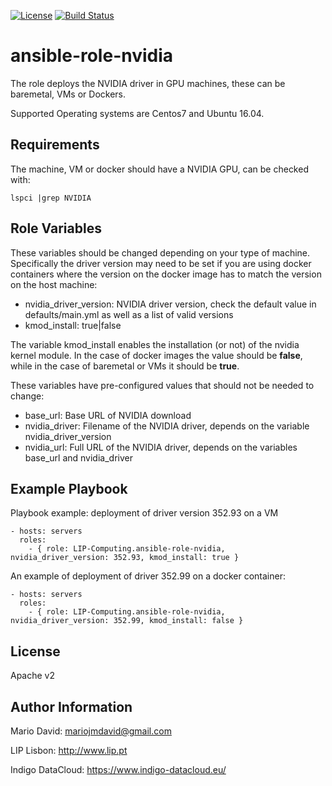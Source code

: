 [![License](http://img.shields.io/:license-apache-blue.svg?style=flat-square)](http://www.apache.org/licenses/LICENSE-2.0.html)
[![Build Status](https://travis-ci.org/LIP-Computing/ansible-role-nvidia.svg?branch=master)](https://travis-ci.org/LIP-Computing/ansible-role-nvidia)

ansible-role-nvidia
===================

The role deploys the NVIDIA driver in GPU machines, these can be
baremetal, VMs or Dockers.

Supported Operating systems are Centos7 and Ubuntu 16.04.

Requirements
------------

The machine, VM or docker should have a NVIDIA GPU, can be checked with:

```
lspci |grep NVIDIA
```

Role Variables
--------------

These variables should be changed depending on your type of machine.
Specifically the driver version may need to be set if you are using
docker containers where the version on the docker image has to match the
version on the host machine:

* nvidia_driver_version: NVIDIA driver version, check the default value
in defaults/main.yml as well as a list of valid versions 
* kmod_install: true|false

The variable kmod_install enables the installation (or not) of the nvidia
kernel module. In the case of docker images the value should be **false**,
while in the case of baremetal or VMs it should be **true**.

These variables have pre-configured values that should not be needed to change:

* base_url: Base URL of NVIDIA download
* nvidia_driver: Filename of the NVIDIA driver, depends on the variable nvidia_driver_version
* nvidia_url: Full URL of the NVIDIA driver, depends on the variables base_url and nvidia_driver

Example Playbook
----------------

Playbook example: deployment of driver version 352.93 on a VM

    - hosts: servers
      roles:
        - { role: LIP-Computing.ansible-role-nvidia, nvidia_driver_version: 352.93, kmod_install: true }

An example of deployment of driver 352.99 on a docker container:

    - hosts: servers
      roles:
        - { role: LIP-Computing.ansible-role-nvidia, nvidia_driver_version: 352.99, kmod_install: false }

License
-------

Apache v2

Author Information
------------------

Mario David: <mariojmdavid@gmail.com>

LIP Lisbon: http://www.lip.pt

Indigo DataCloud: https://www.indigo-datacloud.eu/
